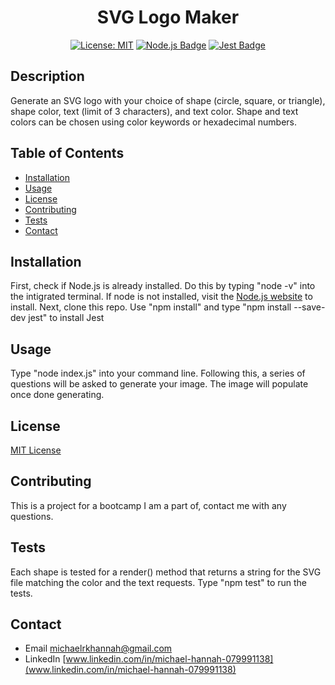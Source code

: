 <div align="center">
  
  # SVG Logo Maker

  [![License: MIT](https://img.shields.io/badge/License-MIT-yellow.svg)](https://opensource.org/licenses/MIT)
  [![Node.js Badge](https://img.shields.io/badge/Node.js-393?logo=nodedotjs&logoColor=fff&style=flat)](https://nodejs.org/en) 
  [![Jest Badge](https://img.shields.io/badge/Jest-C21325?logo=jest&logoColor=fff&style=flat)](https://jestjs.io/)
  
</div>

## Description

Generate an SVG logo with your choice of shape (circle, square, or triangle), shape color, text (limit of 3 characters), and text color. Shape and text colors can be chosen using color keywords or hexadecimal numbers.


## Table of Contents

* [Installation](#installation)
* [Usage](#usage)
* [License](#license)
* [Contributing](#contributing)
* [Tests](#tests)
* [Contact](#contact)

## Installation

First, check if Node.js is already installed. Do this by typing "node -v" into the intigrated terminal. 
If node is not installed, visit the [Node.js website](https://nodejs.org/en) to install.
Next, clone this repo. Use "npm install" and type "npm install --save-dev jest" to install Jest 

## Usage

Type "node index.js" into your command line. Following this, a series of questions will be asked to generate your image. The image will populate once done generating.


## License

[MIT License](https://opensource.org/licenses/MIT)

## Contributing

This is a project for a bootcamp I am a part of, contact me with any questions. 

## Tests
Each shape is tested for a render() method that returns a string for the SVG file matching the color and the text requests. Type "npm test" to run the tests.

## Contact
* Email michaelrkhannah@gmail.com
* LinkedIn [www.linkedin.com/in/michael-hannah-079991138](www.linkedin.com/in/michael-hannah-079991138)